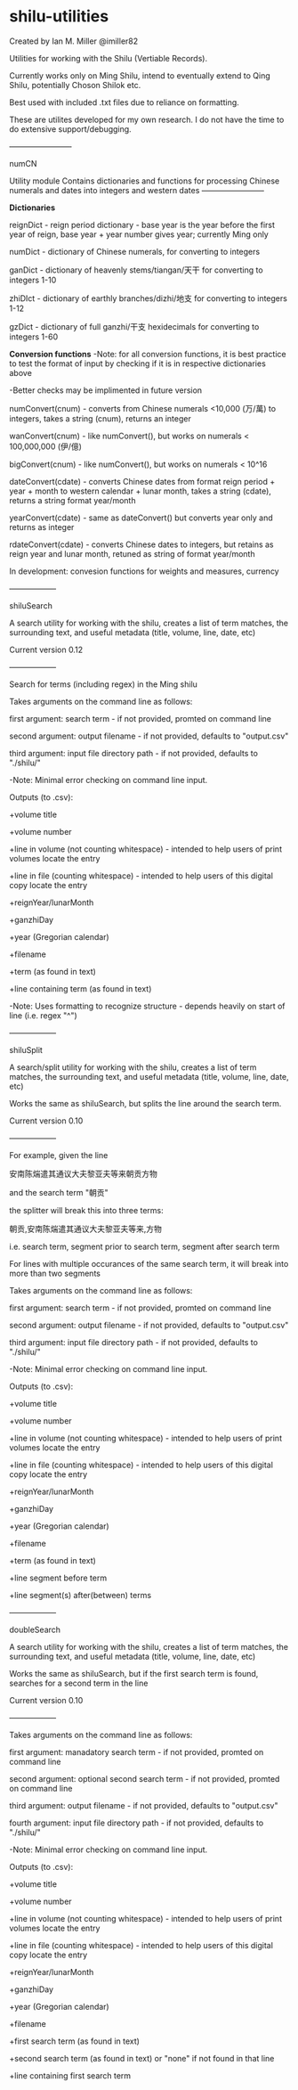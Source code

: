 # shilu-utilities

Created by Ian M. Miller 
@imiller82 

Utilities for working with the Shilu (Vertiable Records).

Currently works only on Ming Shilu, intend to eventually extend to Qing Shilu, potentially Choson Shilok etc.

Best used with included .txt files due to reliance on formatting.

These are utilites developed for my own research. I do not have the time to do extensive support/debugging.


————————

numCN

Utility module
Contains dictionaries and functions for processing Chinese numerals and dates into integers and western dates
————————

**Dictionaries**

reignDict - reign period dictionary - base year is the year before the first year of reign, base year + year number gives year; currently Ming only

numDict - dictionary of Chinese numerals, for converting to integers

ganDict - dictionary of heavenly stems/tiangan/天干 for converting to integers 1-10

zhiDIct - dictionary of earthly branches/dizhi/地支 for converting to integers 1-12

gzDict - dictionary of full ganzhi/干支 hexidecimals for converting to integers 1-60

**Conversion functions**
-Note: for all conversion functions, it is best practice to test the format of input by checking if it is in respective dictionaries above

-Better checks may be implimented in future version

numConvert(cnum) - converts from Chinese numerals <10,000 (万/萬) to integers, takes a string (cnum), returns an integer

wanConvert(cnum) - like numConvert(), but works on numerals < 100,000,000 (伊/億)

bigConvert(cnum) - like numConvert(), but works on numerals < 10^16

dateConvert(cdate) - converts Chinese dates from format reign period + year + month to western calendar + lunar month, takes a string (cdate), returns a string format year/month

yearConvert(cdate) - same as dateConvert() but converts year only and returns as integer

rdateConvert(cdate) - converts Chinese dates to integers, but retains as reign year and lunar month, retuned as string of format year/month

In development: convesion functions for weights and measures, currency

——————

shiluSearch   

A search utility for working with the shilu, creates a list of term matches, the surrounding text, and useful metadata (title, volume, line, date, etc)

Current version 0.12

——————

Search for terms (including regex) in the Ming shilu

Takes arguments on the command line as follows:

  first argument: search term - if not provided, promted on command line
  
  second argument: output filename - if not provided, defaults to "output.csv"
  
  third argument: input file directory path - if not provided, defaults to "./shilu/"
  
  
 -Note: Minimal error checking on command line input.

Outputs (to .csv):
 
 +volume title
 
 +volume number
 
 +line in volume (not counting whitespace) - intended to help users of print volumes locate the entry
 
 +line in file (counting whitespace) - intended to help users of this digital copy locate the entry
 
 +reignYear/lunarMonth
 
 +ganzhiDay
 
 +year (Gregorian calendar)
 
 +filename
  
 +term (as found in text)
 
 +line containing term (as found in text)
 

-Note: Uses formatting to recognize structure - depends heavily on start of line (i.e. regex "^")

——————

shiluSplit

A search/split utility for working with the shilu, creates a list of term matches, the surrounding text, and useful metadata (title, volume, line, date, etc)

Works the same as shiluSearch, but splits the line around the search term. 

Current version 0.10

——————


For example, given the line

安南陈煓遣其通议大夫黎亚夫等来朝贡方物

and the search term "朝贡"

the splitter will break this into three terms: 

朝贡,安南陈煓遣其通议大夫黎亚夫等来,方物 

i.e. search term, segment prior to search term, segment after search term

For lines with multiple occurances of the same search term, it will break into more than two segments


Takes arguments on the command line as follows:

  first argument: search term - if not provided, promted on command line
  
  second argument: output filename - if not provided, defaults to "output.csv"
  
  third argument: input file directory path - if not provided, defaults to "./shilu/"
  
  
 -Note: Minimal error checking on command line input.

Outputs (to .csv):
 
 +volume title
 
 +volume number
 
 +line in volume (not counting whitespace) - intended to help users of print volumes locate the entry
 
 +line in file (counting whitespace) - intended to help users of this digital copy locate the entry
 
 +reignYear/lunarMonth
 
 +ganzhiDay
 
 +year (Gregorian calendar)
 
 +filename
  
 +term (as found in text)
 
 +line segment before term
 
 +line segment(s) after(between) terms
 
 ——————

doubleSearch

A search utility for working with the shilu, creates a list of term matches, the surrounding text, and useful metadata (title, volume, line, date, etc)

Works the same as shiluSearch, but if the first search term is found, searches for a second term in the line

Current version 0.10

——————

Takes arguments on the command line as follows:

  first argument: manadatory search term - if not provided, promted on command line
  
  second argument: optional second search term - if not provided, promted on command line
  
  third argument: output filename - if not provided, defaults to "output.csv"
  
  fourth argument: input file directory path - if not provided, defaults to "./shilu/"
  
  
 -Note: Minimal error checking on command line input.

Outputs (to .csv):
 
 +volume title
 
 +volume number
 
 +line in volume (not counting whitespace) - intended to help users of print volumes locate the entry
 
 +line in file (counting whitespace) - intended to help users of this digital copy locate the entry
 
 +reignYear/lunarMonth
 
 +ganzhiDay
 
 +year (Gregorian calendar)
 
 +filename
  
 +first search term (as found in text)
 
 +second search term (as found in text) or "none" if not found in that line
 
 +line containing first search term
